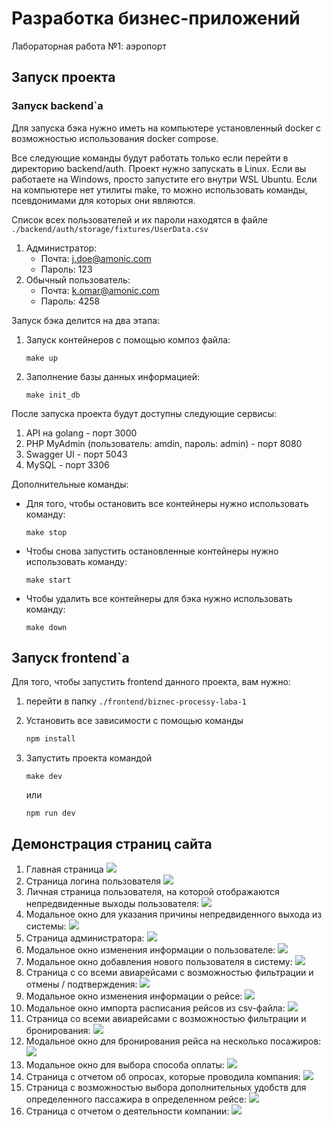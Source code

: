 # Разработка бизнес-приложений

Лабораторная работа №1: аэропорт

## Запуск проекта

### Запуск backend\`а

Для запуска бэка нужно иметь на компьютере установленный docker с возможностью использования docker compose.

Все следующие команды будут работать только если перейти в директорию backend/auth.
Проект нужно запускать в Linux. Если вы работаете на Windows, просто запустите его внутри WSL Ubuntu.
Если на компьютере нет утилиты make, то можно использовать команды, псевдонимами для которых они являются.

Список всех пользователей и их пароли находятся в файле `./backend/auth/storage/fixtures/UserData.csv`

1. Администратор:
   - Почта: j.doe@amonic.com
   - Пароль: 123
2. Обычный пользователь:
   - Почта: k.omar@amonic.com
   - Пароль: 4258

Запуск бэка делится на два этапа:

1. Запуск контейнеров с помощью композ файла:

   ```
   make up
   ```

2. Заполнение базы данных информацией:
   ```
   make init_db
   ```

После запуска проекта будут доступны следующие сервисы:

1. API на golang - порт 3000
2. PHP MyAdmin (пользователь: amdin, пароль: admin) - порт 8080
3. Swagger UI - порт 5043
4. MySQL - порт 3306

Дополнительные команды:

- Для того, чтобы остановить все контейнеры нужно использовать команду:
  ```
  make stop
  ```
- Чтобы снова запустить остановленные контейнеры нужно использовать команду:
  ```
  make start
  ```
- Чтобы удалить все контейнеры для бэка нужно использовать команду:
  ```
  make down
  ```

## Запуск frontend\`a

Для того, чтобы запустить frontend данного проекта, вам нужно:

1. перейти в папку `./frontend/biznec-processy-laba-1`
2. Установить все зависимости с помощью команды

   ```sh
   npm install
   ```

3. Запустить проекта командой

   ```
   make dev
   ```

   или

   ```
   npm run dev
   ```

## Демонстрация страниц сайта

1. Главная страница
   ![](./images/1.png)
2. Страница логина пользователя
   ![](./images/2.png)
3. Личная страница пользователя, на которой отображаются непредвиденные выходы пользователя:
   ![](./images/3.png)
4. Модальное окно для указания причины непредвиденного выхода из системы:
   ![](./images/4.png)
5. Страница администратора:
   ![](./images/5.png)
6. Модальное окно изменения информации о пользователе:
   ![](./images/6.png)
7. Модальное окно добавления нового пользователя в систему:
   ![](./images/7.png)
8. Страница с со всеми авиарейсами с возможностью фильтрации и отмены / подтверждения:
   ![](./images/8.png)
9. Модальное окно изменения информации о рейсе:
   ![](./images/9.png)
10. Модальное окно импорта расписания рейсов из csv-файла:
    ![](./images/10.png)
11. Страница со всеми авиарейсами с возможностью фильтрации и бронирования:
    ![](./images/11.png)
12. Модальное окно для бронирования рейса на несколько посажиров:
    ![](./images/12.png)
13. Модальное окно для выбора способа оплаты:
    ![](./images/13.png)
14. Страница с отчетом об опросах, которые проводила компания:
    ![](./images/14.png)
15. Страница с возможностью выбора дополнительных удобств для определенного пассажира в определенном рейсе:
    ![](./images/15.png)
16. Страница с отчетом о деятельности компании:
    ![](./images/16.png)
